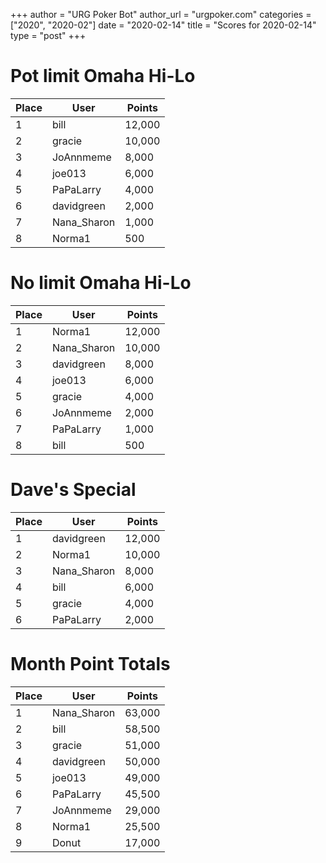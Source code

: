 +++
author = "URG Poker Bot"
author_url = "urgpoker.com"
categories = ["2020", "2020-02"]
date = "2020-02-14"
title = "Scores for 2020-02-14"
type = "post"
+++
# Pot limit Omaha Hi-Lo

| Place | User | Points |
|-------|------|--------|
| 1 | bill | 12,000 |
| 2 | gracie | 10,000 |
| 3 | JoAnnmeme | 8,000 |
| 4 | joe013 | 6,000 |
| 5 | PaPaLarry | 4,000 |
| 6 | davidgreen | 2,000 |
| 7 | Nana_Sharon | 1,000 |
| 8 | Norma1 | 500 |

# No limit Omaha Hi-Lo

| Place | User | Points |
|-------|------|--------|
| 1 | Norma1 | 12,000 |
| 2 | Nana_Sharon | 10,000 |
| 3 | davidgreen | 8,000 |
| 4 | joe013 | 6,000 |
| 5 | gracie | 4,000 |
| 6 | JoAnnmeme | 2,000 |
| 7 | PaPaLarry | 1,000 |
| 8 | bill | 500 |

# Dave's Special

| Place | User | Points |
|-------|------|--------|
| 1 | davidgreen | 12,000 |
| 2 | Norma1 | 10,000 |
| 3 | Nana_Sharon | 8,000 |
| 4 | bill | 6,000 |
| 5 | gracie | 4,000 |
| 6 | PaPaLarry | 2,000 |

# Month Point Totals

| Place | User | Points |
|-------|------|--------|
| 1 | Nana_Sharon | 63,000 |
| 2 | bill | 58,500 |
| 3 | gracie | 51,000 |
| 4 | davidgreen | 50,000 |
| 5 | joe013 | 49,000 |
| 6 | PaPaLarry | 45,500 |
| 7 | JoAnnmeme | 29,000 |
| 8 | Norma1 | 25,500 |
| 9 | Donut | 17,000 |
